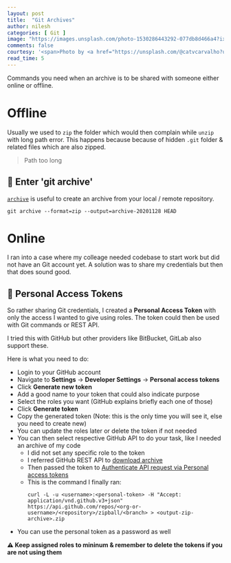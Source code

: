 ```yaml
---
layout: post
title:  "Git Archives"
author: nilesh
categories: [ Git ]
image: "https://images.unsplash.com/photo-1530286443292-077db8d466a4?ixlib=rb-1.2.1&ixid=MXwxMjA3fDB8MHxwaG90by1wYWdlfHx8fGVufDB8fHw%3D&auto=format&fit=crop&w=1080&q=80"
comments: false
courtesy: '<span>Photo by <a href="https://unsplash.com/@catvcarvalho?utm_source=unsplash&amp;utm_medium=referral&amp;utm_content=creditCopyText">Catarina Carvalho</a> on <a href="https://unsplash.com/s/photos/archive?utm_source=unsplash&amp;utm_medium=referral&amp;utm_content=creditCopyText">Unsplash</a></span>'
read_time: 5
---
```

Commands you need when an archive is to be shared with someone either online or offline.

# Offline
Usually we used to `zip` the folder which would then complain while `unzip` with long path error. This happens because because of hidden `.git` folder & related files which are also zipped.
> Path too long    

## :punch: Enter 'git archive' 
[`archive`](https://git-scm.com/docs/git-archive) is useful to create an archive from your local / remote repository.
```shell
git archive --format=zip --output=archive-20201128 HEAD
```

# Online
I ran into a case where my colleage needed codebase to start work but did not have an Git account yet. A solution was to share my credentials but then that does sound good.

## :rainbow: Personal Access Tokens
So rather sharing Git credentials, I created a **Personal Access Token** with only the access I wanted to give using roles. The token could then be used with Git commands or REST API.

I tried this with GitHub but other providers like BitBucket, GitLab also support these.

Here is what you need to do:
- Login to your GitHub account
- Navigate to **Settings** -> **Developer Settings** -> **Personal access tokens**
- Click **Generate new token**
- Add a good name to your token that could also indicate purpose
- Select the roles you want (GitHub explains briefly each one of those) 
- Click **Generate token**
- Copy the generated token (Note: this is the only time you will see it, else you need to create new)
- You can update the roles later or delete the token if not needed
- You can then select respective GitHub API to do your task, like I needed an archive of my code
    - I did not set any specific role to the token
    - I referred GitHub REST API to [download archive](https://docs.github.com/en/free-pro-team@latest/rest/reference/repos#download-a-repository-archive-zip)
    - Then passed the token to [Authenticate API request via Personal access tokens](https://docs.github.com/en/free-pro-team@latest/rest/overview/other-authentication-methods#via-oauth-and-personal-access-tokens)
    - This is the command I finally ran:
      ```shell
      curl -L -u <username>:<personal-token> -H "Accept: application/vnd.github.v3+json" https://api.github.com/repos/<org-or-username>/<repository>/zipball/<branch> > <output-zip-archive>.zip
      ```
- You can use the personal token as a password as well

**:warning: Keep assigned roles to mininum & remember to delete the tokens if you are not using them**